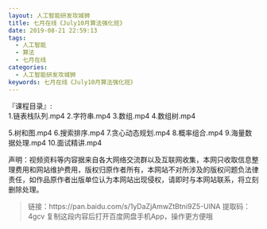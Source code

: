 ```yaml
---
layout: 人工智能研发攻城狮
title: 七月在线《July10月算法强化班》
date: 2019-08-21 22:59:13
tags:
  - 人工智能
  - 算法
  - 七月在线
categories:
  - 人工智能研发攻城狮
keywords: 七月在线《July10月算法强化班》
---
```

『课程目录』:   
1.链表栈队列.mp4
2.字符串.mp4
3.数组.mp4
4.数组树.mp4
<!-- more -->  
5.树和图.mp4
6.搜索排序.mp4
7.贪心动态规划.mp4
8.概率组合.mp4
9.海量数据处理.mp4
10.面试精讲.mp4

<div class="post-copyright">
    <div class="post-copyright__author">
      <span class="post-copyright-meta">声明：视频资料等内容据来自各大网络交流群以及互联网收集，本网只收取信息整理费用和网站维护费用，版权归原作者所有，本网站不对所涉及的版权问题负法律责任，如作品原作者出版单位认为本网站出现侵权，请即时与本网站联系，将立刻删除处理。 </span>
    </div>
</div>

<blockquote class="blockquote-center">
链接：https://pan.baidu.com/s/1yDaZjAmwZtBtni9Z5-UlNA 
提取码：4gcv 
复制这段内容后打开百度网盘手机App，操作更方便哦
</blockquote>

